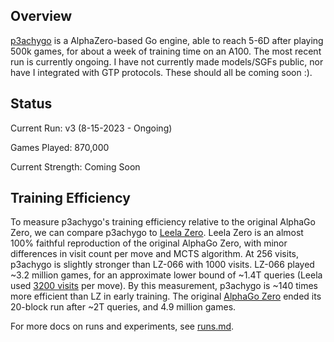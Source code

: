 ---
---

## Overview

[p3achygo](https://github.com/p3achyjr/p3achygo) is a AlphaZero-based Go engine, able to reach 5-6D after playing 500k games, for about a week of training time on an A100. The most recent run is currently ongoing. I have not currently made models/SGFs public, nor have I integrated with GTP protocols. These should all be coming soon :).

## Status

Current Run: v3 (8-15-2023 - Ongoing)

Games Played: 870,000

Current Strength: Coming Soon

## Training Efficiency

To measure p3achygo's training efficiency relative to the original AlphaGo Zero, we can compare p3achygo to [Leela Zero](https://zero.sjeng.org/). Leela Zero is an almost 100% faithful reproduction of the original AlphaGo Zero, with minor differences in visit count per move and MCTS algorithm. At 256 visits, p3achygo is slightly stronger than LZ-066 with 1000 visits. LZ-066 played ~3.2 million games, for an approximate lower bound of ~1.4T queries (Leela used [3200 visits](https://github.com/leela-zero/leela-zero/issues/1416) per move). By this measurement, p3achygo is ~140 times more efficient than LZ in early training. The original [AlphaGo Zero](https://www.nature.com/articles/nature24270.epdf?author_access_token=VJXbVjaSHxFoctQQ4p2k4tRgN0jAjWel9jnR3ZoTv0PVW4gB86EEpGqTRDtpIz-2rmo8-KG06gqVobU5NSCFeHILHcVFUeMsbvwS-lxjqQGg98faovwjxeTUgZAUMnRQ) ended its 20-block run after ~2T queries, and 4.9 million games.

For more docs on runs and experiments, see [runs.md](https://github.com/p3achyjr/p3achygo/blob/main/notes/runs.md).
